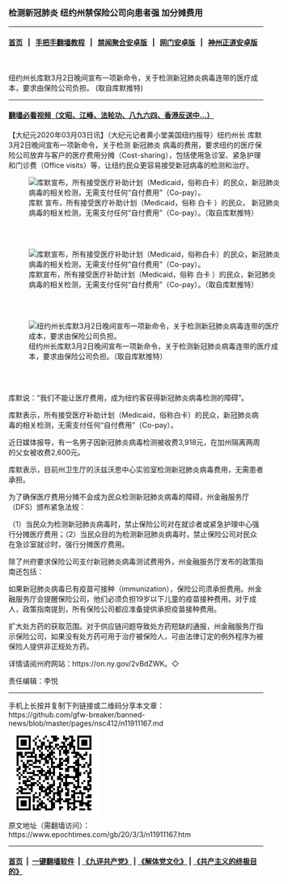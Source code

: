 ### 检测新冠肺炎 纽约州禁保险公司向患者强 加分摊费用
------------------------

#### [首页](https://github.com/gfw-breaker/banned-news/blob/master/README.md) &nbsp;&nbsp;|&nbsp;&nbsp; [手把手翻墙教程](https://github.com/gfw-breaker/guides/wiki) &nbsp;&nbsp;|&nbsp;&nbsp; [禁闻聚合安卓版](https://github.com/gfw-breaker/bn-android) &nbsp;&nbsp;|&nbsp;&nbsp; [网门安卓版](https://github.com/oGate2/oGate) &nbsp;&nbsp;|&nbsp;&nbsp; [神州正道安卓版](https://github.com/SzzdOgate/update) 



<div><img alt="" class="aligncenter wp-post-image" src="https://i.epochtimes.com/assets/uploads/2020/03/ff4083299068f6c463f31c82c46509bd-600x400.jpg"/>
<div class="red16 caption">
 <p>
  纽约州长库默3月2日晚间宣布一项新命令，关于检测新冠肺炎病毒连带的医疗成本，要求由保险公司负担。 (取自库默推特)
 </p>
</div>
</div><hr/>

#### [翻墙必看视频（文昭、江峰、法轮功、八九六四、香港反送中...）](https://github.com/gfw-breaker/banned-news/blob/master/pages/link3.md)

<div><p>
 【大纪元2020年03月03日讯】（大纪元记者黄小堂美国纽约报导）纽约州长
 <ok href="https://www.epochtimes.com/gb/tag/%E5%BA%93%E9%BB%98.html">
  库默
 </ok>
 3月2日晚间宣布一项新命令，关于检测
 <ok href="https://www.epochtimes.com/gb/tag/%E6%96%B0%E5%86%A0%E8%82%BA%E7%82%8E.html">
  新冠肺炎
 </ok>
 病毒的费用，要求纽约的医疗保险公司放弃与客户的医疗费用分摊（Cost-sharing），包括使用急诊室、紧急护理和门诊费（Office visits）等，让纽约民众更容易接受新冠病毒的检测和治疗。
</p>
<figure class="wp-caption aligncenter" id="11911172" style="width: 500px">
 <img alt="库默宣布，所有接受医疗补助计划（Medicaid，俗称白卡）的民众，新冠肺炎病毒的相关检测，无需支付任何“自付费用”（Co-pay）。" src="http://i.epochtimes.com/assets/uploads/2020/03/8599ed1080d0c0bde2035b5844419585-450x300.jpg"/>
 <br/><figcaption class="wp-caption-text">
  <ok href="https://www.epochtimes.com/gb/tag/%E5%BA%93%E9%BB%98.html">
   库默
  </ok>
  宣布，所有接受医疗补助计划（Medicaid，俗称
  <ok href="https://www.epochtimes.com/gb/tag/%E7%99%BD%E5%8D%A1.html">
   白卡
  </ok>
  ）的民众，
  <ok href="https://www.epochtimes.com/gb/tag/%E6%96%B0%E5%86%A0%E8%82%BA%E7%82%8E.html">
   新冠肺炎
  </ok>
  病毒的相关检测，无需支付任何“自付费用”（Co-pay）。（取自库默推特）
 </figcaption><br/>
</figure><br/>
<figure class="wp-caption aligncenter" id="11911170" style="width: 500px">
 <img alt="库默宣布，所有接受医疗补助计划（Medicaid，俗称白卡）的民众，新冠肺炎病毒的相关检测，无需支付任何“自付费用”（Co-pay）。" src="http://i.epochtimes.com/assets/uploads/2020/03/30d7bb088cac942d2680d650f8b79e03-450x219.jpg"/>
 <br/><figcaption class="wp-caption-text">
  库默宣布，所有接受医疗补助计划（Medicaid，俗称
  <ok href="https://www.epochtimes.com/gb/tag/%E7%99%BD%E5%8D%A1.html">
   白卡
  </ok>
  ）的民众，新冠肺炎病毒的相关检测，无需支付任何“自付费用”（Co-pay）。（取自库默推特）
 </figcaption><br/>
</figure><br/>
<figure class="wp-caption aligncenter" id="11911169" style="width: 500px">
 <img alt="纽约州长库默3月2日晚间宣布一项新命令，关于检测新冠肺炎病毒连带的医疗成本，要求由保险公司负担。" src="http://i.epochtimes.com/assets/uploads/2020/03/76a0c4c1cb111ca0a89ddfbd82ec208f-450x300.jpg"/>
 <br/><figcaption class="wp-caption-text">
  纽约州长库默3月2日晚间宣布一项新命令，关于检测新冠肺炎病毒连带的医疗成本，要求由保险公司负担。（取自库默推特）
 </figcaption><br/>
</figure><br/>
<p>
 库默说：“我们不能让医疗费用，成为纽约客获得新冠肺炎病毒检测的障碍”。
</p>
<p>
 库默表示，所有接受医疗补助计划（Medicaid，俗称白卡）的民众，新冠肺炎病毒的相关检测，无需支付任何“自付费用”（Co-pay）。
</p>
<p>
 近日媒体报导，有一名男子因新冠肺炎病毒检测被收费3,918元，在加州隔离两周的父女被收费2,600元。
</p>
<p>
 库默表示，目前州卫生厅的沃兹沃思中心实验室检测新冠肺炎病毒费用，无需患者承担。
</p>
<p>
 为了确保医疗费用分摊不会成为民众检测新冠肺炎病毒的障碍，州金融服务厅（DFS）颁布紧急法规：
</p>
<p>
 （1）当民众为检测新冠肺炎病毒时，禁止保险公司对在就诊者或紧急护理中心强行分摊医疗费用；（2）当民众目的为检测新冠肺炎病毒时，禁止保险公司对民众在急诊室就诊时，强行分摊医疗费用。
</p>
<p>
 除了州府要求保险公司支付新冠肺炎病毒测试费用外，州金融服务厅发布的政策指南还包括：
</p>
<p>
 如果新冠肺炎病毒已有疫苗可接种（immunization），保险公司须承担费用。州金融服务厅会提醒保险公司，他们必须负担19岁以下儿童的疫苗接种费用。对于成人，政策指南提到，所有保险公司都应准备提供承担疫苗接种费用。
</p>
<p>
 扩大处方药的获取范围。对于供应链问题导致处方药短缺的通报，州金融服务厅指示保险公司，如果没有处方药可用于治疗被保险人，可由法律订定的例外程序为被保险人提供非正规处方药。
</p>
<p>
 详情请阅州府网站：https://on.ny.gov/2vBdZWK。◇
</p>
<p>
 责任编辑：李悦
</p>
</div>
<hr/>
手机上长按并复制下列链接或二维码分享本文章：<br/>
https://github.com/gfw-breaker/banned-news/blob/master/pages/nsc412/n11911167.md <br/>
<a href='https://github.com/gfw-breaker/banned-news/blob/master/pages/nsc412/n11911167.md'><img src='https://github.com/gfw-breaker/banned-news/blob/master/pages/nsc412/n11911167.md.png'/></a> <br/>
原文地址（需翻墙访问）：https://www.epochtimes.com/gb/20/3/3/n11911167.htm


------------------------
#### [首页](https://github.com/gfw-breaker/banned-news/blob/master/README.md) &nbsp;|&nbsp; [一键翻墙软件](https://github.com/gfw-breaker/nogfw/blob/master/README.md) &nbsp;| [《九评共产党》](https://github.com/gfw-breaker/9ping.md/blob/master/README.md#九评之一评共产党是什么) | [《解体党文化》](https://github.com/gfw-breaker/jtdwh.md/blob/master/README.md) | [《共产主义的终极目的》](https://github.com/gfw-breaker/gczydzjmd.md/blob/master/README.md)


<img src='http://gfw-breaker.win/banned-news/pages/nsc412/n11911167.md' width='0px' height='0px'/>